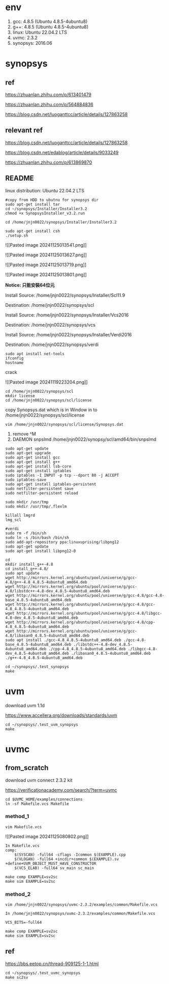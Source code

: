 # env

1. gcc: 4.8.5 (Ubuntu 4.8.5-4ubuntu8)
2. g++: 4.8.5 (Ubuntu 4.8.5-4ubuntu8)
3. linux: Ubuntu 22.04.2 LTS
4. uvmc: 2.3.2
5. synopsys: 2016.06

# synopsys
## ref
https://zhuanlan.zhihu.com/p/613401479

https://zhuanlan.zhihu.com/p/564884836

https://blog.csdn.net/luoganttcc/article/details/127863258
## relevant ref
https://blog.csdn.net/luoganttcc/article/details/127863258

https://blog.csdn.net/edablog/article/details/9033249

https://zhuanlan.zhihu.com/p/613869870
## README
linux distribution: Ubuntu 22.04.2 LTS

```
#copy from HDD to ubutnu for synopsys dir
sudo apt-get install tar
cd ~/synopsys/Installer/Installer3.2
chmod +x SynopsysInstaller_v3.2.run
```

```
cd /home/jnjn0022/synopsys/Installer/Installer3.2
```

```
sudo apt-get install csh
./setup.sh
```

![[Pasted image 20241125013541.png]]

![[Pasted image 20241125013627.png]]

![[Pasted image 20241125013719.png]]

![[Pasted image 20241125013801.png]]

**Notice: 只能安裝64位元**

Install Source: /home/jnjn0022/synopsys/Installer/Scl11.9

Destination: /home/jnjn0022/synopsys/scl

Install Source: /home/jnjn0022/synopsys/Installer/Vcs2016

Destination: /home/jnjn0022/synopsys/vcs

Install Source: /home/jnjn0022/synopsys/Installer/Verdi2016

Destination: /home/jnjn0022/synopsys/verdi

```
sudo apt install net-tools
ifconfig
hostname
```

crack

![[Pasted image 20241119223204.png]]

```
cd /home/jnjn0022/synopsys/scl
mkdir license
cd /home/jnjn0022/synopsys/scl/license
```

copy Synopsys.dat which is in Window in to /home/jnjn0022/synopsys/scl/license

```
vim /home/jnjn0022/synopsys/scl/license/Synopsys.dat
```

1. remove \^M
2. DAEMON snpslmd /home/jnjn0022/synopsy/scl/amd64/bin/snpslmd

```
sudo apt-get update
sudo apt-get upgrade
sudo apt-get install gcc
sudo apt-get install g++
sudo apt-get install lsb-core
sudo apt-get install iptables
sudo iptables -I INPUT -p tcp --dport 80 -j ACCEPT
sudo iptables-save
sudo apt-get install iptables-persistent
sudo netfilter-persistent save
sudo netfilter-persistent reload

sudo mkdir /usr/tmp
sudo mkdir /usr/tmp/.flexlm

killall lmgrd
lmg_scl

#verdi
sudo rm -f /bin/sh
sudo ln -s /bin/bash /bin/sh
sudo add-apt-repository ppa:linuxuprising/libpng12
sudo apt-get update
sudo apt-get install libpng12-0
```

```
cd
mkdir install_g++-4.8
cd install_g++-4.8/
sudo apt update
wget http://mirrors.kernel.org/ubuntu/pool/universe/g/gcc-4.8/g++-4.8_4.8.5-4ubuntu8_amd64.deb 
wget http://mirrors.kernel.org/ubuntu/pool/universe/g/gcc-4.8/libstdc++-4.8-dev_4.8.5-4ubuntu8_amd64.deb 
wget http://mirrors.kernel.org/ubuntu/pool/universe/g/gcc-4.8/gcc-4.8-base_4.8.5-4ubuntu8_amd64.deb 
wget http://mirrors.kernel.org/ubuntu/pool/universe/g/gcc-4.8/gcc-4.8_4.8.5-4ubuntu8_amd64.deb 
wget http://mirrors.kernel.org/ubuntu/pool/universe/g/gcc-4.8/libgcc-4.8-dev_4.8.5-4ubuntu8_amd64.deb 
wget http://mirrors.kernel.org/ubuntu/pool/universe/g/gcc-4.8/cpp-4.8_4.8.5-4ubuntu8_amd64.deb 
wget http://mirrors.kernel.org/ubuntu/pool/universe/g/gcc-4.8/libasan0_4.8.5-4ubuntu8_amd64.deb  
sudo apt install ./gcc-4.8_4.8.5-4ubuntu8_amd64.deb ./gcc-4.8-base_4.8.5-4ubuntu8_amd64.deb ./libstdc++-4.8-dev_4.8.5-4ubuntu8_amd64.deb ./cpp-4.8_4.8.5-4ubuntu8_amd64.deb ./libgcc-4.8-dev_4.8.5-4ubuntu8_amd64.deb ./libasan0_4.8.5-4ubuntu8_amd64.deb ./g++-4.8_4.8.5-4ubuntu8_amd64.deb
```

```
cd ~/synopsys/.test_synopsys
make
```

# uvm

download uvm 1.1d

https://www.accellera.org/downloads/standards/uvm

```
cd ~/synopsys/.test_uvm_synopsys
make
```

# uvmc

## from_scratch

download uvm connect 2.3.2 kit

https://verificationacademy.com/search/?term=uvmc

```
cd $UVMC_HOME/examples/connections
ln -sf Makefile.vcs Makefile
```

### method_1
```
vim Makefile.vcs
```

![[Pasted image 20241125080802.png]]

```
In Makefile.vcs
comp:
	$(SYSCAN) -full64 -cflags -Icommon $(EXAMPLE).cpp 
	$(VLOGAN) -full64 +incdir+common $(EXAMPLE).sv +define+UVM_OBJECT_MUST_HAVE_CONSTRUCTOR 
	$(VCS_ELAB) -full64 sv_main sc_main
```

```
make comp EXAMPLE=sv2sc
make sim EXAMPLE=sv2sc
```
### method_2

```
vim /home/jnjn0022/synopsys/uvmc-2.3.2/examples/common/Makefile.vcs
```

```
In /home/jnjn0022/synopsys/uvmc-2.3.2/examples/common/Makefile.vcs

VCS_BITS=-full64
```

```
make comp EXAMPLE=sv2sc
make sim EXAMPLE=sv2sc
```
## ref
https://bbs.eetop.cn/thread-909125-1-1.html

```
cd ~/synopsys/.test_uvmc_synopsys
make sc2sv
```
